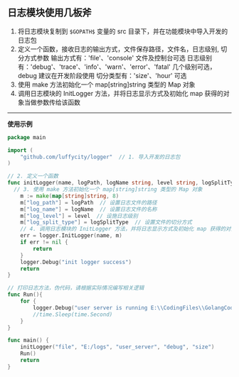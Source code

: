##  日志模块使用几板斧
1. 将日志模块复制到 ``$GOPATH$`` 变量的 src 目录下，并在功能模块中导入开发的日志包
2. 定义一个函数，接收日志的输出方式，文件保存路径，文件名，日志级别, 切分方式参数
        输出方式有：'file'、'console' 文件及控制台可选
        日志级别有：'debug'、'trace'、'info'、'warn'、'error'、'fatal' 几个级别可选，debug 建议在开发阶段使用
        切分类型有：'size'、'hour' 可选
3. 使用 make 方法初始化一个 map[string]string 类型的 Map 对象
4. 调用日志模块的 InitLogger 方法，并将日志显示方式及初始化 map 获得的对象当做参数传给该函数

---
**使用示例**
```go
package main

import (
	"github.com/luffycity/logger"  // 1. 导入开发的日志包
)

// 2. 定义一个函数
func initLogger(name, logPath, logName string, level string, logSplitType string) (err error) {
  // 3. 使用 make 方法初始化一个 map[string]string 类型的 Map 对象
	m := make(map[string]string, 8)
	m["log_path"] = logPath  // 设置日志文件的路径
	m["log_name"] = logName  // 设置日志文件的名称
	m["log_level"] = level  // 设施日志级别
	m["log_split_type"] = logSplitType  // 设置文件的切分方式
	// 4. 调用日志模块的 InitLogger 方法，并将日志显示方式及初始化 map 获得的对象当做参数传给该函数
	err = logger.InitLogger(name, m)
	if err != nil {
		return
	}
	logger.Debug("init logger success")
	return
}

// 打印日志方法，伪代码，请根据实际情况编写相关逻辑
func Run(){
	for {
		logger.Debug("user server is running E:\\CodingFiles\\GolangCode\\src\\github.com\\luffycity\\listen17\\user_server")
		//time.Sleep(time.Second)
	}
}

func main() {
	initLogger("file", "E:/logs", "user_server", "debug", "size")
	Run()
	return
}
```
